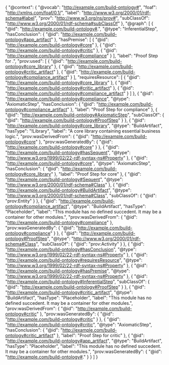 {
    "@context": {
        "@vocab": "http://example.com/build-ontology#",
        "foaf": "http://xmlns.com/foaf/0.1/",
        "label": "http://www.w3.org/2000/01/rdf-schema#label",
        "prov": "http://www.w3.org/ns/prov#",
        "subClassOf": "http://www.w3.org/2000/01/rdf-schema#subClassOf"
    },
    "@graph": [
        {
            "@id": "http://example.com/build-ontology#.",
            "@type": "InferentialStep",
            "hasConclusion": {
                "@id": "http://example.com/build-ontology#app_artifact"
            },
            "hasPremise": [
                {
                    "@id": "http://example.com/build-ontology#core"
                },
                {
                    "@id": "http://example.com/build-ontology#critic"
                },
                {
                    "@id": "http://example.com/build-ontology#compliance"
                }
            ],
            "label": "Proof Step for .",
            "prov:used": [
                {
                    "@id": "http://example.com/build-ontology#core_library"
                },
                {
                    "@id": "http://example.com/build-ontology#critic_artifact"
                },
                {
                    "@id": "http://example.com/build-ontology#compliance_artifact"
                }
            ],
            "requiresResource": [
                {
                    "@id": "http://example.com/build-ontology#core_library"
                },
                {
                    "@id": "http://example.com/build-ontology#critic_artifact"
                },
                {
                    "@id": "http://example.com/build-ontology#compliance_artifact"
                }
            ]
        },
        {
            "@id": "http://example.com/build-ontology#compliance",
            "@type": "AxiomaticStep",
            "hasConclusion": {
                "@id": "http://example.com/build-ontology#compliance_artifact"
            },
            "label": "Proof Step for compliance"
        },
        {
            "@id": "http://example.com/build-ontology#AxiomaticStep",
            "subClassOf": {
                "@id": "http://example.com/build-ontology#ProofStep"
            }
        },
        {
            "@id": "http://example.com/build-ontology#core_library",
            "@type": "BuildArtifact",
            "hasType": "!Library",
            "label": "A core library containing essential business logic.",
            "prov:wasDerivedFrom": {
                "@id": "http://example.com/build-ontology#core"
            },
            "prov:wasGeneratedBy": {
                "@id": "http://example.com/build-ontology#core"
            }
        },
        {
            "@id": "http://example.com/build-ontology#hasSequent",
            "@type": "http://www.w3.org/1999/02/22-rdf-syntax-ns#Property"
        },
        {
            "@id": "http://example.com/build-ontology#core",
            "@type": "AxiomaticStep",
            "hasConclusion": {
                "@id": "http://example.com/build-ontology#core_library"
            },
            "label": "Proof Step for core"
        },
        {
            "@id": "http://example.com/build-ontology#Sequent",
            "@type": "http://www.w3.org/2000/01/rdf-schema#Class"
        },
        {
            "@id": "http://example.com/build-ontology#BuildArtifact",
            "@type": "http://www.w3.org/2000/01/rdf-schema#Class",
            "subClassOf": {
                "@id": "prov:Entity"
            }
        },
        {
            "@id": "http://example.com/build-ontology#compliance_artifact",
            "@type": "BuildArtifact",
            "hasType": "Placeholder",
            "label": "This module has no defined succedent. It may be a container for other modules.",
            "prov:wasDerivedFrom": {
                "@id": "http://example.com/build-ontology#compliance"
            },
            "prov:wasGeneratedBy": {
                "@id": "http://example.com/build-ontology#compliance"
            }
        },
        {
            "@id": "http://example.com/build-ontology#ProofStep",
            "@type": "http://www.w3.org/2000/01/rdf-schema#Class",
            "subClassOf": {
                "@id": "prov:Activity"
            }
        },
        {
            "@id": "http://example.com/build-ontology#hasConclusion",
            "@type": "http://www.w3.org/1999/02/22-rdf-syntax-ns#Property"
        },
        {
            "@id": "http://example.com/build-ontology#requiresResource",
            "@type": "http://www.w3.org/1999/02/22-rdf-syntax-ns#Property"
        },
        {
            "@id": "http://example.com/build-ontology#hasPremise",
            "@type": "http://www.w3.org/1999/02/22-rdf-syntax-ns#Property"
        },
        {
            "@id": "http://example.com/build-ontology#InferentialStep",
            "subClassOf": {
                "@id": "http://example.com/build-ontology#ProofStep"
            }
        },
        {
            "@id": "http://example.com/build-ontology#critic_artifact",
            "@type": "BuildArtifact",
            "hasType": "Placeholder",
            "label": "This module has no defined succedent. It may be a container for other modules.",
            "prov:wasDerivedFrom": {
                "@id": "http://example.com/build-ontology#critic"
            },
            "prov:wasGeneratedBy": {
                "@id": "http://example.com/build-ontology#critic"
            }
        },
        {
            "@id": "http://example.com/build-ontology#critic",
            "@type": "AxiomaticStep",
            "hasConclusion": {
                "@id": "http://example.com/build-ontology#critic_artifact"
            },
            "label": "Proof Step for critic"
        },
        {
            "@id": "http://example.com/build-ontology#app_artifact",
            "@type": "BuildArtifact",
            "hasType": "Placeholder",
            "label": "This module has no defined succedent. It may be a container for other modules.",
            "prov:wasGeneratedBy": {
                "@id": "http://example.com/build-ontology#."
            }
        }
    ]
}